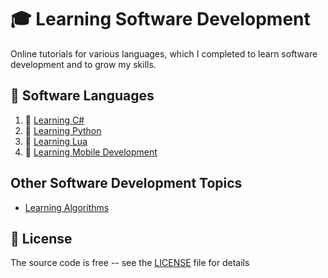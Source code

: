 # :mortar_board: Learning Software Development

Online tutorials for various languages, which I completed to learn software development and to grow my skills.

## :beginner: Software Languages

1. :file_folder: [Learning C#](learning-csharp-development/)
2. :file_folder: [Learning Python](learning-python-development/)
3. :file_folder: [Learning Lua](learning-lua-development/)
4. :file_folder: [Learning Mobile Development](learning-mobile-development/)

## Other Software Development Topics

- [Learning Algorithms](learning-algorithms/)

## :page_with_curl: License

The source code is free -- see the [LICENSE](LICENSE) file for details
